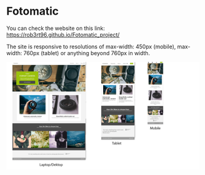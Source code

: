 # Fotomatic

You can check the website on this link: <a href="https://rob3rt96.github.io/Fotomatic_project/" target="_blank">https://rob3rt96.github.io/Fotomatic_project/</a>


The site is responsive to resolutions of max-width: 450px (mobile), max-width: 760px (tablet) or anything beyond 760px in width.

![alt-text](./resources/images/website_dimensions.png "The responsive representation of the website")
